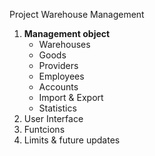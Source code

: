 Project Warehouse Management
1. **Management object**
   - Warehouses
   - Goods
   - Providers
   - Employees
   - Accounts
   - Import & Export
   - Statistics
3. User Interface
4. Funtcions
5. Limits & future updates
